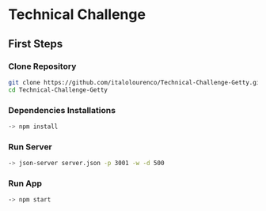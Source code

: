 # Technical Challenge

## First Steps 

### Clone Repository

```bash
git clone https://github.com/italolourenco/Technical-Challenge-Getty.git
cd Technical-Challenge-Getty

```

### Dependencies Installations

```bash
-> npm install 

```

### Run Server

```bash
-> json-server server.json -p 3001 -w -d 500
```

### Run App

```bash
-> npm start
```